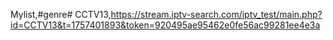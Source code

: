 Mylist,#genre#
CCTV13,https://stream.iptv-search.com/iptv_test/main.php?id=CCTV13&t=1757401893&token=920495ae95462e0fe56ac99281ee4e3a
